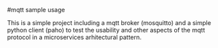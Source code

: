#mqtt sample usage

This is a simple project including a mqtt broker (mosquitto) and a simple python client (paho) to test the
usability and other aspects of the mqtt protocol in a microservices arhitectural pattern.
